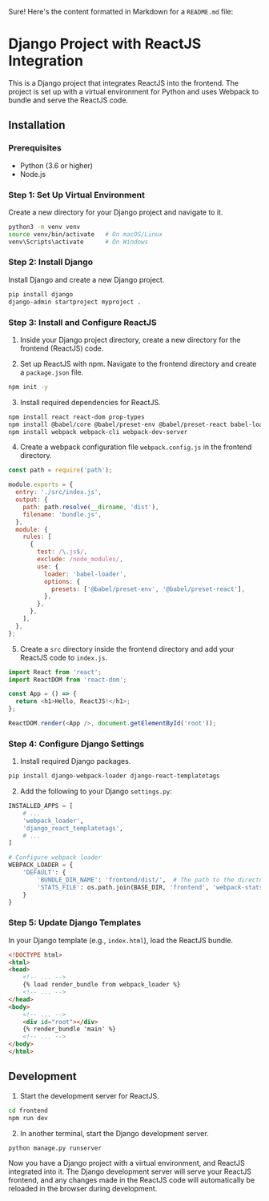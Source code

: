 Sure! Here's the content formatted in Markdown for a `README.md` file:

# Django Project with ReactJS Integration

This is a Django project that integrates ReactJS into the frontend. The project is set up with a virtual environment for Python and uses Webpack to bundle and serve the ReactJS code.

## Installation

### Prerequisites

- Python (3.6 or higher)
- Node.js

### Step 1: Set Up Virtual Environment

Create a new directory for your Django project and navigate to it.

```bash
python3 -m venv venv
source venv/bin/activate   # On macOS/Linux
venv\Scripts\activate      # On Windows
```

### Step 2: Install Django

Install Django and create a new Django project.

```bash
pip install django
django-admin startproject myproject .
```

### Step 3: Install and Configure ReactJS

1. Inside your Django project directory, create a new directory for the frontend (ReactJS) code.

2. Set up ReactJS with npm. Navigate to the frontend directory and create a `package.json` file.

```bash
npm init -y
```

3. Install required dependencies for ReactJS.

```bash
npm install react react-dom prop-types
npm install @babel/core @babel/preset-env @babel/preset-react babel-loader
npm install webpack webpack-cli webpack-dev-server
```

4. Create a webpack configuration file `webpack.config.js` in the frontend directory.

```javascript
const path = require('path');

module.exports = {
  entry: './src/index.js',
  output: {
    path: path.resolve(__dirname, 'dist'),
    filename: 'bundle.js',
  },
  module: {
    rules: [
      {
        test: /\.js$/,
        exclude: /node_modules/,
        use: {
          loader: 'babel-loader',
          options: {
            presets: ['@babel/preset-env', '@babel/preset-react'],
          },
        },
      },
    ],
  },
};
```

5. Create a `src` directory inside the frontend directory and add your ReactJS code to `index.js`.

```javascript
import React from 'react';
import ReactDOM from 'react-dom';

const App = () => {
  return <h1>Hello, ReactJS!</h1>;
};

ReactDOM.render(<App />, document.getElementById('root'));
```

### Step 4: Configure Django Settings

1. Install required Django packages.

```bash
pip install django-webpack-loader django-react-templatetags
```

2. Add the following to your Django `settings.py`:

```python
INSTALLED_APPS = [
    # ...
    'webpack_loader',
    'django_react_templatetags',
    # ...
]

# Configure webpack loader
WEBPACK_LOADER = {
    'DEFAULT': {
        'BUNDLE_DIR_NAME': 'frontend/dist/',  # The path to the directory where webpack will store the bundled files.
        'STATS_FILE': os.path.join(BASE_DIR, 'frontend', 'webpack-stats.json'),
    }
}
```

### Step 5: Update Django Templates

In your Django template (e.g., `index.html`), load the ReactJS bundle.

```html
<!DOCTYPE html>
<html>
<head>
    <!-- ... -->
    {% load render_bundle from webpack_loader %}
    <!-- ... -->
</head>
<body>
    <!-- ... -->
    <div id="root"></div>
    {% render_bundle 'main' %}
    <!-- ... -->
</body>
</html>
```

## Development

1. Start the development server for ReactJS.

```bash
cd frontend
npm run dev
```

2. In another terminal, start the Django development server.

```bash
python manage.py runserver
```

Now you have a Django project with a virtual environment, and ReactJS integrated into it. The Django development server will serve your ReactJS frontend, and any changes made in the ReactJS code will automatically be reloaded in the browser during development.